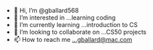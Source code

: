 - 👋 Hi, I’m @gballard568
- 👀 I’m interested in ...learning coding
- 🌱 I’m currently learning ...introduction to CS
- 💞️ I’m looking to collaborate on ...CS50 projects
- 📫 How to reach me ...gballard@mac.com

<!---
gballard568/gballard568 is a ✨ special ✨ repository because its `README.md` (this file) appears on your GitHub profile.
You can click the Preview link to take a look at your changes.
--->
